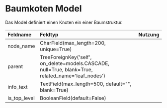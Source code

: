 # Baumkoten Model

Das Model definiert einen Knoten ein einer Baumstruktur.

| Feldname | Feldtyp | Nutzung |
| :--- | :--- | :--- |
| node_name | CharField(max_length=200, unique=True) |  |
| parent | TreeForeignKey('self', on_delete=models.CASCADE, null=True, blank=True, related_name='leaf_nodes') |  |
| info_text | TextField(max_length=500, default="", blank=True) |  |
| is_top_level | BooleanField(default=False) |  |

